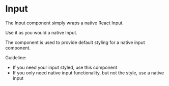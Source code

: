 # Input

The Input component simply wraps a native React Input.

Use it as you would a native Input.

The component is used to provide default styling for a native input component.

Guideline:

* If you need your input styled, use this component
* If you only need native input functionality, but not the style, use a native input